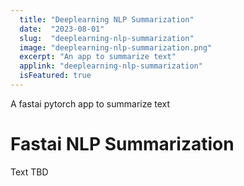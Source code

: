 ```yaml
---
  title: "Deeplearning NLP Summarization"
  date:  "2023-08-01"
  slug:  "deeplearning-nlp-summarization"
  image: "deeplearning-nlp-summarization.png"
  excerpt: "An app to summarize text"
  applink: "deeplearning-nlp-summarization"
  isFeatured: true 
---
```


A fastai pytorch app to summarize text

# Fastai NLP Summarization

Text TBD
